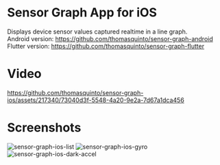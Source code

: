 # Sensor Graph App for iOS
Displays device sensor values captured realtime in a line graph.  
Android version: https://github.com/thomasquinto/sensor-graph-android  
Flutter version: https://github.com/thomasquinto/sensor-graph-flutter  
# Video
https://github.com/thomasquinto/sensor-graph-ios/assets/217340/73040d3f-5548-4a20-9e2a-7d67a1dca456
# Screenshots
![sensor-graph-ios-list](https://github.com/thomasquinto/sensor-graph-ios/assets/217340/173c092f-9939-4e6c-ad10-01d2abcf53af)
![sensor-graph-ios-gyro](https://github.com/thomasquinto/sensor-graph-ios/assets/217340/6ad166ee-e3df-4182-8817-0fc66217c3bb)
![sensor-graph-ios-dark-accel](https://github.com/thomasquinto/sensor-graph-ios/assets/217340/e1525b57-e7a8-4b36-bb6b-ebe2d4baaf98)
